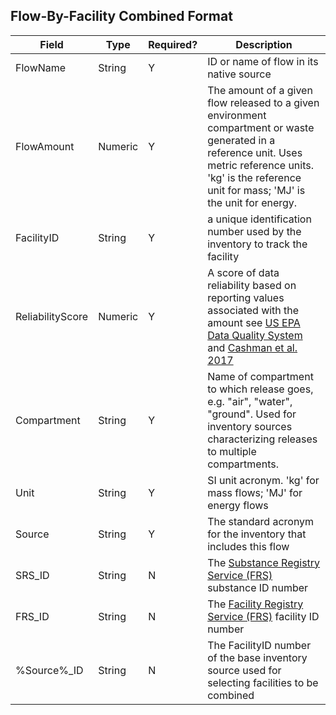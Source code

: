 ## Flow-By-Facility Combined Format

Field | Type | Required? | Description
----- | ---- | --------  | -----------
FlowName | String | Y | ID or name of flow in its native source
FlowAmount | Numeric | Y | The amount of a given flow released to a given environment compartment or waste generated in a reference unit. Uses metric reference units. 'kg' is the reference unit for mass; 'MJ' is the unit for energy. 
FacilityID | String | Y | a unique identification number used by the inventory to track the facility
ReliabilityScore | Numeric | Y | A score of data reliability based on reporting values associated with the amount see [US EPA Data Quality System](https://cfpub.epa.gov/si/si_public_record_report.cfm?dirEntryId=321834) and [Cashman et al. 2017](http://dx.doi.org/10.1021/acs.est.6b02160)
Compartment | String | Y | Name of compartment to which release goes, e.g. "air", "water", "ground". Used for inventory sources characterizing releases to multiple compartments.
Unit | String | Y | SI unit acronym. 'kg' for mass flows; 'MJ' for energy flows
Source |String |Y | The standard acronym for the inventory that includes this flow|
SRS_ID |String |N | The [Substance Registry Service (FRS)](https://iaspub.epa.gov/sor_internet/registry/substreg/home/overview/home.do) substance ID number |
FRS_ID |String |N | The [Facility Registry Service (FRS)](https://iaspub.epa.gov/sor_internet/registry/facilreg/home/basicinformation/) facility ID number |
%Source%_ID|String| N | The FacilityID number of the base inventory source used for selecting facilities to be combined | 















